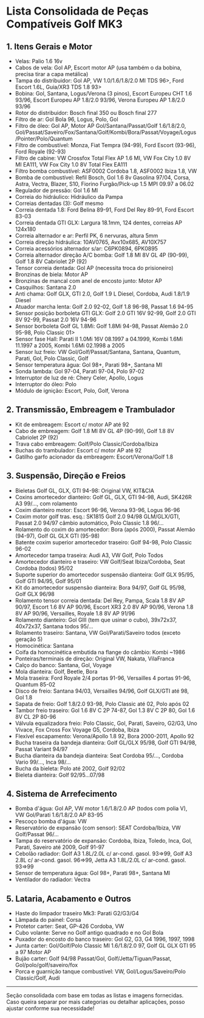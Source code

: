 # Lista Consolidada de Peças Compatíveis Golf MK3

## 1. Itens Gerais e Motor
- Velas: Palio 1.6 16v
- Cabos de vela: Gol AP, Escort motor AP (usa também o da bobina, precisa tirar a capa metálica)
- Tampa do distribuidor: Gol AP, VW 1.0/1.6/1.8/2.0 MI TDS 96>, Ford Escort 1.6L, Guia/XR3 TDS 1.8 93>
- Bobina: Gol, Santana, Logus/Verona (3 pinos), Escort Europeu CHT 1.6 93/96, Escort Europeu AP 1.8/2.0 93/96, Verona Europeu AP 1.8/2.0 93/96
- Rotor do distribuidor: Bosch final 350 ou Bosch final 277
- Filtro de ar: Gol Bola 96, Logus, Polo, Gol
- Filtro de óleo: Gol AP, Motor AP Gol/Santana/Passat/Golf 1.6/1.8/2.0, Gol/Passat/Saveiro/Fox/Santana/Golf/Kombi/Bora/Passat/Voyage/Logus/Pointer/Polo/Quantum
- Filtro de combustível: Monza, Fiat Tempra (94-99), Ford Escort (93-96), Ford Royale (92-93)
- Filtro de cabine: VW Crossfox Total Flex AP 1.6 MI, VW Fox City 1.0 8V MI EA111, VW Fox City 1.0 8V Total Flex EA111
- Filtro bomba combustível: ASF0002 Cordoba 1.8, ASF0002 Ibiza 1.8, VW
- Bomba de combustível: Refil Bosch, Gol 1.6 8v Gasolina 97/04, Corsa, Astra, Vectra, Blazer, S10, Fiorino Furgão/Pick-up 1.5 MPI 09.97 a 06.02
- Regulador de pressão: Gol 1.6 MI
- Correia do hidráulico: Hidráulico da Pampa
- Correias dentadas (3): Golf mesmo
- Correia dentada 1.8: Ford Belina 89-91, Ford Del Rey 89-91, Ford Escort 83-03
- Correia dentada GTI GLX: Largura 18.1mm, 124 dentes, correias AP 124x180
- Correia alternador e ar: Perfil PK, 6 nervuras, altura 5mm
- Correia direção hidráulica: 10AV0765, Avx10x685, AV10X757
- Correia acessórios alternador s/ar: C6PK0894, 6PK0895
- Correia alternador direção A/C bomba: Golf 1.8 MI 8V GL 4P (90-99), Golf 1.8 8V Cabriolet 2P (92)
- Tensor correia dentada: Gol AP (necessita troca do prisioneiro)
- Bronzinas de biela: Motor AP
- Bronzinas de mancal com anel de encosto junto: Motor AP
- Casquilhos: Santana 2.0
- Anti chama: Golf GLX, GTI 2.0, Golf 1.9 L Diesel, Cordoba, Audi 1.8/1.9 Diesel
- Atuador marcha lenta: Golf 2.0 92-02, Golf 1.8 96-98, Passat 1.6 94-95
- Sensor posição borboleta GTI GLX: Golf 2.0 GTI 16V 92-99, Golf 2.0 GTI 8V 92-99, Passat 2.0 16V 94-96
- Sensor borboleta Golf GL 1.8Mi: Golf 1.8Mi 94-98, Passat Alemão 2.0 95-98, Polo Classic 01>
- Sensor fase Hall: Parati II 1.0Mi 16V 08.1997 a 04.1999, Kombi 1.6Mi 11.1997 a 2005, Kombi 1.6Mi 02.1998 a 2005
- Sensor luz freio: VW Gol/Golf/Passat/Santana, Santana, Quantum, Parati, Gol, Polo Classic, Golf
- Sensor temperatura água: Gol 98+, Parati 98+, Santana MI
- Sonda lambda: Gol 97-04, Parati 97-04, Polo 97-02
- Interruptor de luz de ré: Chery Celer, Apollo, Logus
- Interruptor do óleo: Polo
- Módulo de ignição: Escort, Polo, Golf, Verona

## 2. Transmissão, Embreagem e Trambulador
- Kit de embreagem: Escort c/ motor AP até 92
- Cabo de embreagem: Golf 1.8 MI 8V GL 4P (90-99), Golf 1.8 8V Cabriolet 2P (92)
- Trava cabo embreagem: Golf/Polo Classic/Cordoba/Ibiza
- Buchas do trambulador: Escort c/ motor AP até 92
- Gatilho garfo acionador da embreagem: Escort/Verona/Golf 1.8

## 3. Suspensão, Direção e Freios
- Bieletas Golf GL, GLX, GTI 94-98: Original VW, KIT&CIA
- Coxins amortecedor dianteiro: Golf GL, GLX, GTI 94-98, Audi, SK426R A3 99/..., com rolamento
- Coxim dianteiro motor: Escort 96-96, Verona 93-96, Logus 96-96
- Coxim motor golf tras. esq.: SK1815 Golf 2.0 94/98 GLM/GLX/GTI, Passat 2.0 94/97 câmbio automático, Polo Classic 1.8 96/...
- Rolamento do coxim do amortecedor: Bora (após 2000), Passat Alemão (94-97), Golf GL GLX GTI (95-98)
- Batente coxim superior amortecedor traseiro: Golf 94-98, Polo Classic 96-02
- Amortecedor tampa traseira: Audi A3, VW Golf, Polo Todos
- Amortecedor dianteiro e traseiro: VW Golf/Seat Ibiza/Cordoba, Seat Cordoba (todos) 95/02
- Suporte superior do amortecedor suspensão dianteira: Golf GLX 95/95, Golf GTI 94/95, Golf 95/01
- Kit do amortecedor suspensão dianteira: Bora 94/97, Golf GL 95/98, Golf GLX 96/98
- Rolamento tensor correia dentada: Del Rey, Pampa, Scala 1.8 8V AP 90/97, Escort 1.6 8V AP 90/96, Escort XR3 2.0 8V AP 90/96, Verona 1.8 8V AP 90/96, Versailles, Royale 1.8 8V AP 91/96
- Rolamento dianteiro: Gol GIII (tem que usinar o cubo), 39x72x37, 40x72x37, Santana todos 95/...
- Rolamento traseiro: Santana, VW Gol/Parati/Saveiro todos (exceto geração 5)
- Homocinética: Santana
- Coifa da homocinética embutida na flange do câmbio: Kombi ~1986
- Ponteiras/terminais de direção: Original VW, Nakata, VilaFranca
- Calço do banco: Santana, Gol, Voyage
- Mola dianteira: Golf, Beetle, Bora
- Mola traseira: Ford Royale 2/4 portas 91-96, Versailles 4 portas 91-96, Quantum 85-02
- Disco de freio: Santana 94/03, Versailles 94/96, Golf GLX/GTI até 98, Gol 1.8
- Sapata de freio: Golf 1.8/2.0 93-98, Polo Classic até 02, Polo após 02
- Tambor freio traseiro: Gol 1.6 8V C 2P 74-87, Gol 1.3 8V C 2P 80, Gol 1.6 8V CL 2P 80-96
- Válvula equalizadora freio: Polo Classic, Gol, Parati, Saveiro, G2/G3, Uno Vivace, Fox Cross Fox Voyage G5, Cordoba, Ibiza
- Flexível escapamento: Verona/Apollo 1.8 92, Bora 2000-2011, Apollo 92
- Bucha traseira da bandeja dianteira: Golf GL/GLX 95/98, Golf GTI 94/98, Passat Variant 94/97
- Bucha dianteira da bandeja dianteira: Seat Cordoba 95/..., Cordoba Vario 99/..., Inca 98/...
- Bucha da bieleta: Polo até 2002, Golf 92/02
- Bieleta dianteira: Golf 92/95...07/98

## 4. Sistema de Arrefecimento
- Bomba d'água: Gol AP, VW motor 1.6/1.8/2.0 AP (todos com polia V), VW Gol/Parati 1.6/1.8/2.0 AP 83-95
- Pescoço bomba d'água: VW
- Reservatório de expansão (com sensor): SEAT Cordoba/Ibiza, VW Golf/Passat 96/...
- Tampa do reservatório de expansão: Cordoba, Ibiza, Toledo, Inca, Gol, Parati, Saveiro até 2009, Golf 91-97
- Cebolão radiador: Golf A3 1.8L/2.0L c/ ar-cond. gasol. 93=>99, Golf A3 2.8L c/ ar-cond. gasol. 96=>99, Jetta A3 1.8L/2.0L c/ ar-cond. gasol. 93=>99
- Sensor de temperatura água: Gol 98+, Parati 98+, Santana MI
- Ventilador do radiador: Vectra

## 5. Lataria, Acabamento e Outros
- Haste do limpador traseiro Mk3: Parati G2/G3/G4
- Lâmpada do painel: Corsa
- Protetor carter: Seat, GP-426 Cordoba, VW
- Cubo volante: Serve no Golf antigo quadrado e no Gol Bola
- Puxador do encosto do banco traseiro: Gol G2, G3, G4 1996, 1997, 1998
- Junta carter: Gol/Golf/Polo Classic MI 1.6/1.8/2.0 97, Golf GL GLX GTI 95 a 97 Motor AP
- Bujão carter: Golf 94/98 Passat/Gol, Golf/Jetta/Tiguan/Passat, Gol/polo/golf/saveiro/fox
- Porca e guarnição tanque combustível: VW, Gol/Logus/Saveiro/Polo Classic/Golf, Audi

---

Seção consolidada com base em todas as listas e imagens fornecidas. Caso queira separar por mais categorias ou detalhar aplicações, posso ajustar conforme sua necessidade!
